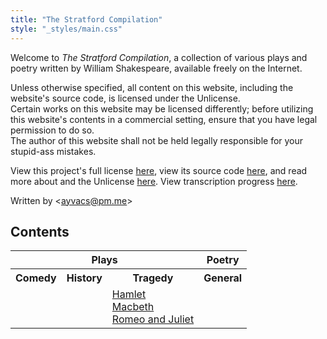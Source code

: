 ```yaml
---
title: "The Stratford Compilation"
style: "_styles/main.css"
---
```


Welcome to <i>The Stratford Compilation</i>, a collection of various plays and poetry written by William Shakespeare, available freely on the Internet.

Unless otherwise specified, all content on this website, including the website's source code, is licensed under the Unlicense.<br>Certain works on this website may be licensed differently; before utilizing this website's contents in a commercial setting, ensure that you have legal permission to do so.<br>The author of this website shall not be held legally responsible for your stupid-ass mistakes.

View this project's full license [here](https://github.com/ayvacs/shakespeare/blob/main/LICENSE), view its source code [here](https://github.com/ayvacs/shakespeare), and read more about and the Unlicense [here](https://unlicense.org/). View transcription progress [here](https://github.com/users/ayvacs/projects/2).

Written by &lt;ayvacs@pm.me&gt;

## Contents

<table style="cell-border:1px;">
	<tr>
		<th colspan="3">Plays</th>
		<th>Poetry</th>
	</tr>
	<tr>
		<th>Comedy</th>
		<th>History</th>
		<th>Tragedy</th>
		<th>General</th>
	</tr>
	<tr>
		<td></td>
		<td></td>
		<td>
			<a href="mit/hamlet">Hamlet</a><br>
			<a href="mit/macbeth">Macbeth</a><br>
			<a href="mit/romeo-and-juliet">Romeo and Juliet</a>
		</td>
		<td></td>
	</tr>
</table>